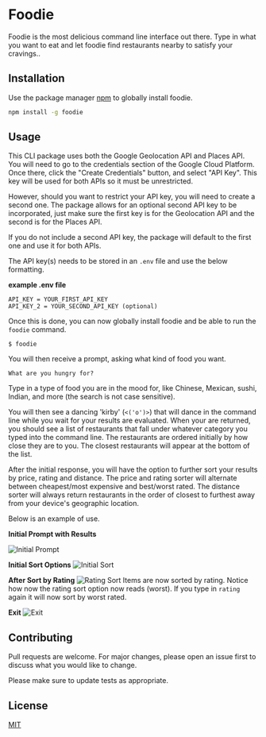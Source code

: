 # Foodie

Foodie is the most delicious command line interface out there. Type in what you want to eat and let foodie find restaurants nearby to satisfy your cravings..

## Installation

Use the package manager [npm](https://www.npmjs.com/) to globally install foodie.

```bash
npm install -g foodie 
```

## Usage

This CLI package uses both the Google Geolocation API and Places API. You will need to go to the credentials section of the Google Cloud Platform. Once there, click the "Create Credentials" button, and select "API Key". This key will be used for both APIs so it must be unrestricted. 

However, should you want to restrict your API key, you will need to create a second one. The package allows for an optional second API key to be incorporated, just make sure the first key is for the Geolocation API and the second is for the Places API. 

If you do not include a second API key, the package will default to the first one and use it for both APIs.

The API key(s) needs to be stored in an `.env` file and use the below formatting.

**example .env file**
```
API_KEY = YOUR_FIRST_API_KEY
API_KEY_2 = YOUR_SECOND_API_KEY (optional)
```
Once this is done, you can now globally install foodie and be able to run the `foodie` command.
```
$ foodie
```
You will then receive a prompt, asking what kind of food you want. 

`What are you hungry for?`

Type in a type of food you are in the mood for, like Chinese, Mexican, sushi, Indian, and more (the search is not case sensitive).

You will then see a dancing 'kirby' (`<('o')>`) that will dance in the command line while you wait for your results are evaluated. When your are returned, you should see a list of restaurants that fall under whatever category you typed into the command line. The restaurants are ordered initially by how close they are to you. The closest restaurants will appear at the bottom of the list. 

After the initial response, you will have the option to further sort your results by price, rating and distance. The price and rating sorter will alternate between cheapest/most expensive and best/worst rated. The distance sorter will always return restaurants in the order of closest to furthest away from your device's geographic location.

Below is an example of use.

**Initial Prompt with Results**

![Initial Prompt](https://i.imgur.com/kY3RiRd.png)

**Initial Sort Options**
![Initial Sort](https://i.imgur.com/F1H7hue.png)

**After Sort by Rating**
![Rating Sort](https://i.imgur.com/iHPkot6.png)
Items are now sorted by rating. Notice how now the rating sort option now reads (worst). If you type in `rating` again it will now sort by worst rated.

**Exit**
![Exit](https://i.imgur.com/yIQnyeB.png)

## Contributing
Pull requests are welcome. For major changes, please open an issue first to discuss what you would like to change.

Please make sure to update tests as appropriate.

## License
[MIT](https://choosealicense.com/licenses/mit/)